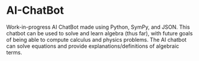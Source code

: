 # AI-ChatBot
Work-in-progress AI ChatBot made using Python, SymPy, and JSON. This chatbot can be used to solve and learn algebra (thus far), with future goals of being able to compute calculus and physics problems. The AI chatbot can solve equations and provide explanations/definitions of algebraic terms.
